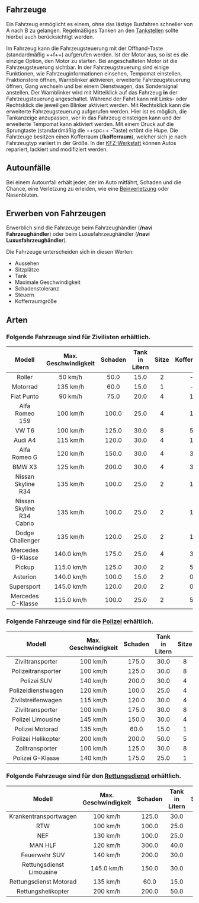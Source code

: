 ## Fahrzeuge

Ein Fahrzeug ermöglicht es einem, ohne das lästige Busfahren schneller von A nach B zu gelangen. Regelmäßiges Tanken an den [Tankstellen](../../pages/biz/tankstelle.md) sollte hierbei auch berücksichtigt werden.

Im Fahrzeug kann die Fahrzeugsteuerung mit der Offhand-Taste (standardmäßig ++f++) aufgerufen werden. Ist der Motor aus, so ist es die einzige Option, den Motor zu starten. 
Bei angeschalteten Motor ist die Fahrzeugsteuerung sichtbar.
In der Fahrzeugsteuerung sind einige Funktionen, wie Fahrzeuginformationen einsehen, Tempomat einstellen, Fraktionstore öffnen, Warnblinker aktivieren, erweiterte Fahrzeugsteuerung öffnen, Gang wechseln und bei einem Dienstwagen, das Sondersignal anstellen. Der Warnblinker wird mit Mittelklick auf das Fahrzeug **in** der Fahrzeugsteuerung angeschaltet. Während der Fahrt kann mit Links- oder Rechtsklick die jeweiligen Blinker aktiviert werden. Mit Rechtsklick kann die erweiterte Fahrzeugsteuerung aufgerufen werden. Hier ist es möglich, die Tankanzeige anzupassen, wer in das Fahrzeug einsteigen kann und der erweiterte Tempomat kann aktiviert werden. Mit einem Druck auf die Sprungtaste (standardmäßig die ++spc++ -Taste) ertönt die Hupe. 
Die Fahrzeuge besitzen einen Kofferraum (**/kofferraum**), welcher sich je nach Fahrzeugtyp variiert in der Größe. 
In der <a href="https://imgxrke.github.io/GRWiki/pages/fahrzeuge/kfz-werkstatt" title="KFZ-Werkstatt">KFZ-Werkstatt</a> können Autos repariert, lackiert und modifiziert werden.

## Autounfälle
Bei einem Autounfall erhält jeder, der im Auto mitfährt, Schaden und die Chance, eine Verletzung zu erleiden, wie eine [Beinverletzung](../../pages/krankheiten/beinverletzungen.md) oder Nasenbluten. 

 
## Erwerben von Fahrzeugen
Erwerblich sind die Fahrzeuge beim Fahrzeughändler (**/navi Fahrzeughändler**) oder beim Luxusfahrzeughändler (**/navi Luxusfahrzeughändler**).

Die Fahrzeuge unterscheiden sich in diesen Werten:

+ Aussehen
+ Sitzplätze
+ Tank
+ Maximale Geschwindigkeit
+ Schadenstoleranz
+ Steuern
+ Kofferraumgröße


## Arten
### Folgende Fahrzeuge sind für Zivilisten erhältlich.

| Modell | Max. Geschwindigkeit | Schaden | Tank in Litern | Sitze | Kofferraum | Substanzen | Steuern (pro Abrechnung) | Preis |
|:-:|:-:|:-:|:-:|:-:|:-:|:-:|:-:|:-:|
| Roller | 50 km/h | 50.0 | 15.0 | 2 | - | 5g | 5.0€ | 1500.0€ |
| Motorrad | 135 km/h | 60.0 | 15.0 | 1 | - | - | 45.0€ | 11000.0€ |
| Fiat Punto | 90 km/h | 75.0 | 20.0 | 4 | 1 | 10g | 7.5€ | 2000.0€ |
| Alfa Romeo 159 | 100 km/h | 100.0 | 25.0 | 4 | 1 | 15g | 10.0€ | 3500.0€ |
| VW T6 | 100 km/h | 125.0 | 30.0 | 8 | 5 | 100g | 20.0€ | 5500.0€ |
| Audi A4 | 115 km/h | 120.0 | 30.0  | 4 | 1 | 25g | 20.0€ | 7950.0€ |
| Alfa Romeo G | 120 km/h | 150.0 | 30.0  | 4 | 3 | 30g | 35.0€ | 10000.0€ |
| BMW X3 | 125 km/h |200.0 | 30.0  | 4 | 3 | 75g | 50.0€ | 14500.0€ |
| Nissan Skyline R34 | 135 km/h | 100.0 | 25.0  | 2 | 1 | 25g | 50.0€ | 18000.0€ |
| Nissan Skyline R34 Cabrio | 135 km/h | 100.0 | 25.0  | 2 | 1 | 25g | 50.0€ | 18000.0€ |
| Dodge Challenger | 135 km/h | 120.0 | 25.0 | 2 | 1 | 25g | 50.0€ | 18500.0€ |
| Mercedes G-Klasse | 140.0 km/h | 175.0 | 25.0  | 4 | 3 | 60g | 75.0€ | 20000.0€ |
| Pickup | 115.0 km/h | 125.0 | 30.0 | 2 | 5 | 125g | 35.0€ | 7500.0€ |
| Asterion | 140.0 km/h | 100.0 | 15.0 | 2 | 0 | 0g | 130.0€ | 145000.0€ |
| Supersport | 145.0 km/h | 120.0 | 20.0 | 2 | 0 | 0g | 150.0€ | 185000.0€ |
| Mercedes C-Klasse | 115.0 km/h | 100.0 | 25.0 | 2 | 5 | 25g | 40.0€ | 5250.0€ |

### Folgende Fahrzeuge sind für die [Polizei](../../pages/fraktionen/polizei.md) erhältlich.

| Modell | Max. Geschwindigkeit | Schaden | Tank in Litern | Sitze | Kofferraum | Substanzen  | Steuern (pro Abrechnung) | Preis |
|:-:|:-:|:-:|:-:|:-:|:-:|:-:|:-:|:-:|
| Ziviltransporter | 100 km/h | 175.0 | 30.0  | 8 | - | - | - | 6500.0€ |
| Polizeitransporter | 100 km/h | 125.0 | 30.0 | 8 | 5 | 100g | - | 5500€ |
| Polizei SUV | 140 km/h | 200.0 | 30.0  | 4 | 3 | 30g | - | 14500.0€ |
| Polizeidienstwagen | 120 km/h | 100.0 | 25.0  | 4 | 5 | 25g | - | 3250.0€ |
| Zivilstreifenwagen | 115 km/h | 120.0 | 30.0  | 4 | 1 | 25g | - | 13500.0€ |
| Ziviltransporter | 100 km/h | 175.0 | 30.0 | 8 | 5 | 100g | - | 6500.0€ |
| Polizei Limousine | 145 km/h | 150.0 | 30.0 | 4 | 3 | 30g | - | 10000.0€ |
| Polizei Motorad | 135 km/h | 60.0 | 15.0 | 1 | - | - | - | 11000.0€ |
| Polizei Helikopter | 200 km/h | 200.0 | 50.0  | 5 | - | - | - | unknown |
| Zolltransporter | 100 km/h | 125.0 | 30.0 | 8 | - | - | - | 5500.0€ |
| Polizei G-Klasse | 140 km/h | 175.0 | 25.0 | 1 | 3 | 60g | - | 45.000€ |

### Folgende Fahrzeuge sind für den [Rettungsdienst](../../pages/fraktionen/rettungsdienst.md) erhältlich.

| Modell | Max. Geschwindigkeit | Schaden | Tank in Litern | Sitze | Kofferraum | Substanzen | Steuern (pro Abrechnung) | Preis |
|:-:|:-:|:-:|:-:|:-:|:-:|:-:|:-:|:-:|
| Krankentransportwagen | 100 km/h | 125.0 | 30.0 | 4 | 5 | 100g | - | 5500€ |
| RTW | 100 km/h | 100.0 | 25.0  | 4 | 5 | 25g | - | 4650.0€ |
| NEF | 130 km/h | 100.0 | 25.0  | 4 | 1 | 25g | - | 12500.0€ |
| MAN HLF | 120 km/h | 300.0 | 40.0  | 2 | 5 | 25g | - | 10000.0€ |
| Feuerwehr SUV | 140 km/h | 200.0 | 30.0  | 4 | 3 | 75g | - | 14500.0€ |
| Rettungsdienst Limousine | 145.0 km/h | 150.0 | 30.0  | 4 | 3 | 30g | - | 10000.0€ |
| Rettungsdienst Motorad | 135 km/h | 60.0 | 15.0  | 1 | - | - | - | 11000.0€ |
| Rettungshelikopter | 200 km/h | 200.0 | 50.0  | 5 | - | - | - | unknown |
